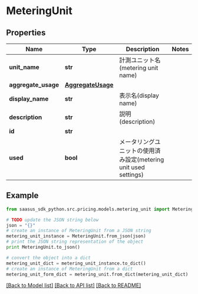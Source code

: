 # MeteringUnit


## Properties
Name | Type | Description | Notes
------------ | ------------- | ------------- | -------------
**unit_name** | **str** | 計測ユニット名(metering unit name) | 
**aggregate_usage** | [**AggregateUsage**](AggregateUsage.md) |  | 
**display_name** | **str** | 表示名(display name) | 
**description** | **str** | 説明(description) | 
**id** | **str** |  | 
**used** | **bool** | メータリングユニットの使用済み設定(metering unit used settings) | 

## Example

```python
from saasus_sdk_python.src.pricing.models.metering_unit import MeteringUnit

# TODO update the JSON string below
json = "{}"
# create an instance of MeteringUnit from a JSON string
metering_unit_instance = MeteringUnit.from_json(json)
# print the JSON string representation of the object
print MeteringUnit.to_json()

# convert the object into a dict
metering_unit_dict = metering_unit_instance.to_dict()
# create an instance of MeteringUnit from a dict
metering_unit_form_dict = metering_unit.from_dict(metering_unit_dict)
```
[[Back to Model list]](../README.md#documentation-for-models) [[Back to API list]](../README.md#documentation-for-api-endpoints) [[Back to README]](../README.md)


